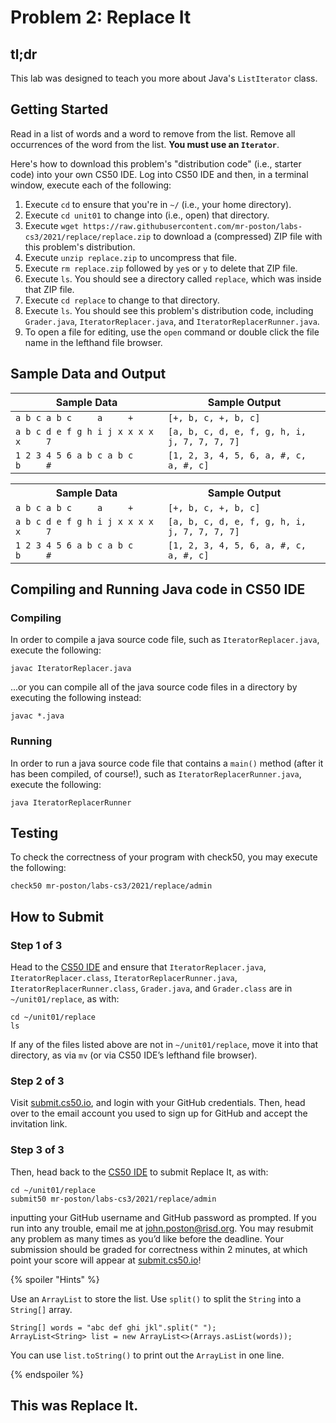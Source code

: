 # Problem 2: Replace It

## tl;dr
This lab was designed to teach you more about Java's `ListIterator` class.

## Getting Started
Read in a list of words and a word to remove from the list. Remove all occurrences of the word from the list. **You must use an `Iterator`**.

Here's how to download this problem's "distribution code" (i.e., starter code) into your own CS50 IDE. Log into CS50 IDE and then, in a terminal window, execute each of the following:

1. Execute `cd` to ensure that you're in `~/` (i.e., your home directory).
1. Execute `cd unit01` to change into (i.e., open) that directory.
1. Execute `wget https://raw.githubusercontent.com/mr-poston/labs-cs3/2021/replace/replace.zip` to download a (compressed) ZIP file with this problem's distribution.
1. Execute `unzip replace.zip` to uncompress that file.
1. Execute `rm replace.zip` followed by `ye`s or `y` to delete that ZIP file.
1. Execute `ls`. You should see a directory called `replace`, which was inside that ZIP file.
1. Execute `cd replace` to change to that directory.
1. Execute `ls`. You should see this problem's distribution code, including `Grader.java`, `IteratorReplacer.java`, and `IteratorReplacerRunner.java`.
1. To open a file for editing, use the `open` command or double click the file name in the lefthand file browser.

## Sample Data and Output
Sample Data | Sample Output
----------- | -------------
`a b c a b c     a     +` | `[+, b, c, +, b, c]`
`a b c d e f g h i j x x x x     x     7` | `[a, b, c, d, e, f, g, h, i, j, 7, 7, 7, 7]`
`1 2 3 4 5 6 a b c a b c     b     #` | `[1, 2, 3, 4, 5, 6, a, #, c, a, #, c]`
<table>
  <tr>
    <th>Sample Data</th>
    <th>Sample Output</th>
  </tr>
  <tr>
    <td><code>a b c a b c     a     +</code></td>
    <td><code>[+, b, c, +, b, c]</code></td>
  </tr>
  <tr>
    <td><code>a b c d e f g h i j x x x x     x     7</code></td>
    <td><code>[a, b, c, d, e, f, g, h, i, j, 7, 7, 7, 7]</code></td>
  </tr>
  <tr>
    <td><code>1 2 3 4 5 6 a b c a b c     b     #</code></td>
    <td><code>[1, 2, 3, 4, 5, 6, a, #, c, a, #, c]</code></td>
  </tr>
</table>
    

## Compiling and Running Java code in CS50 IDE
### Compiling
In order to compile a java source code file, such as `IteratorReplacer.java`, execute the following:

```
javac IteratorReplacer.java
```

...or you can compile all of the java source code files in a directory by executing the following instead:

```
javac *.java
```

### Running
In order to run a java source code file that contains a `main()` method (after it has been compiled, of course!), such as `IteratorReplacerRunner.java`, execute the following:

```
java IteratorReplacerRunner
```

## Testing
To check the correctness of your program with check50, you may execute the following:

```
check50 mr-poston/labs-cs3/2021/replace/admin
```

## How to Submit
### Step 1 of 3
Head to the [CS50 IDE](https://ide.cs50.io/) and ensure that `IteratorReplacer.java`, `IteratorReplacer.class`, `IteratorReplacerRunner.java`, `IteratorReplacerRunner.class`, `Grader.java`, and `Grader.class` are in `~/unit01/replace`, as with: 

```
cd ~/unit01/replace
ls
```

If any of the files listed above are not in `~/unit01/replace`, move it into that directory, as via `mv` (or via CS50 IDE’s lefthand file browser). 

### Step 2 of 3
Visit [submit.cs50.io](https://submit.cs50.io/), and login with your GitHub credentials. Then, head over to the email account you used to sign up for GitHub and accept the invitation link. 

### Step 3 of 3
Then, head back to the [CS50 IDE](https://ide.cs50.io/) to submit Replace It, as with:

```
cd ~/unit01/replace
submit50 mr-poston/labs-cs3/2021/replace/admin
```

inputting your GitHub username and GitHub password as prompted.
If you run into any trouble, email me at [john.poston@risd.org](mailto:john.poston@risd.org).
You may resubmit any problem as many times as you’d like before the deadline.
Your submission should be graded for correctness within 2 minutes, at which point your score will appear at [submit.cs50.io](https://submit.cs50.io/)!

{% spoiler "Hints" %}

Use an `ArrayList` to store the list.
Use `split()` to split the `String` into a `String[]` array.

```
String[] words = "abc def ghi jkl".split(" ");
ArrayList<String> list = new ArrayList<>(Arrays.asList(words));
```

You can use `list.toString()` to print out the `ArrayList` in one line.

{% endspoiler %}

## This was Replace It.
